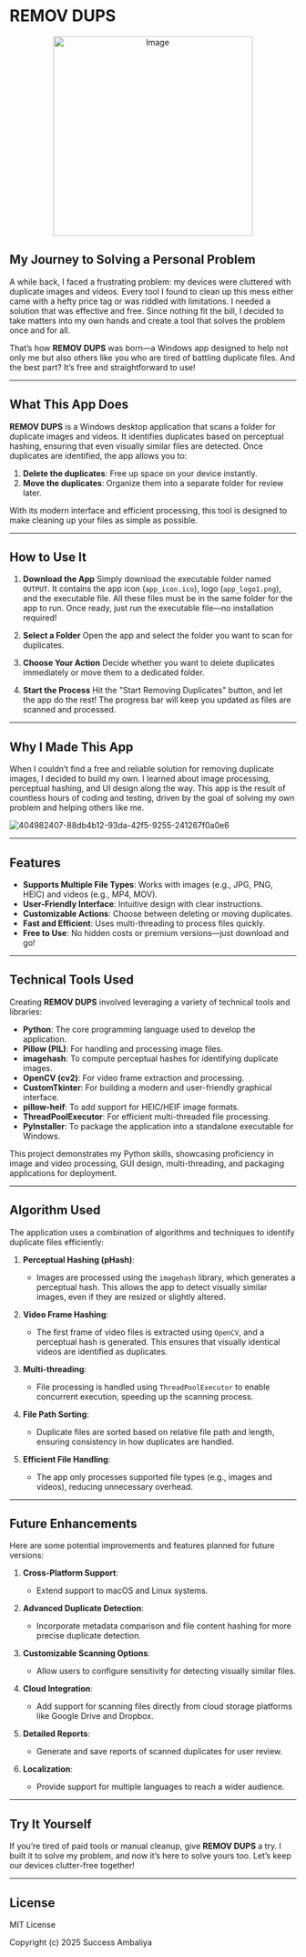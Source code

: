 # REMOV DUPS

<p align="center">
  <img src="https://github.com/user-attachments/assets/2bc97d74-859b-4e43-8887-dd92ac1b7518" alt="Image" width="350" />
</p>

## My Journey to Solving a Personal Problem

A while back, I faced a frustrating problem: my devices were cluttered with duplicate images and videos. Every tool I found to clean up this mess either came with a hefty price tag or was riddled with limitations. I needed a solution that was effective and free. Since nothing fit the bill, I decided to take matters into my own hands and create a tool that solves the problem once and for all.

That’s how **REMOV DUPS** was born—a Windows app designed to help not only me but also others like you who are tired of battling duplicate files. And the best part? It’s free and straightforward to use!

---

## What This App Does

**REMOV DUPS** is a Windows desktop application that scans a folder for duplicate images and videos. It identifies duplicates based on perceptual hashing, ensuring that even visually similar files are detected. Once duplicates are identified, the app allows you to:

1. **Delete the duplicates**: Free up space on your device instantly.
2. **Move the duplicates**: Organize them into a separate folder for review later.

With its modern interface and efficient processing, this tool is designed to make cleaning up your files as simple as possible.

---

## How to Use It

1. **Download the App**
   Simply download the executable folder named `OUTPUT`. It contains the app icon (`app_icon.ico`), logo (`app_logo1.png`), and the executable file. All these files must be in the same folder for the app to run. Once ready, just run the executable file—no installation required!

2. **Select a Folder**
   Open the app and select the folder you want to scan for duplicates.

3. **Choose Your Action**
   Decide whether you want to delete duplicates immediately or move them to a dedicated folder.

4. **Start the Process**
   Hit the "Start Removing Duplicates" button, and let the app do the rest! The progress bar will keep you updated as files are scanned and processed.

---

## Why I Made This App

When I couldn’t find a free and reliable solution for removing duplicate images, I decided to build my own. I learned about image processing, perceptual hashing, and UI design along the way. This app is the result of countless hours of coding and testing, driven by the goal of solving my own problem and helping others like me.

![404982407-88db4b12-93da-42f5-9255-241267f0a0e6](https://github.com/user-attachments/assets/e5fd1799-0310-483f-b978-44fe1e36dd3e)

---

## Features

- **Supports Multiple File Types**: Works with images (e.g., JPG, PNG, HEIC) and videos (e.g., MP4, MOV).
- **User-Friendly Interface**: Intuitive design with clear instructions.
- **Customizable Actions**: Choose between deleting or moving duplicates.
- **Fast and Efficient**: Uses multi-threading to process files quickly.
- **Free to Use**: No hidden costs or premium versions—just download and go!

---

## Technical Tools Used

Creating **REMOV DUPS** involved leveraging a variety of technical tools and libraries:

- **Python**: The core programming language used to develop the application.
- **Pillow (PIL)**: For handling and processing image files.
- **imagehash**: To compute perceptual hashes for identifying duplicate images.
- **OpenCV (cv2)**: For video frame extraction and processing.
- **CustomTkinter**: For building a modern and user-friendly graphical interface.
- **pillow-heif**: To add support for HEIC/HEIF image formats.
- **ThreadPoolExecutor**: For efficient multi-threaded file processing.
- **PyInstaller**: To package the application into a standalone executable for Windows.

This project demonstrates my Python skills, showcasing proficiency in image and video processing, GUI design, multi-threading, and packaging applications for deployment.

---

## Algorithm Used

The application uses a combination of algorithms and techniques to identify duplicate files efficiently:

1. **Perceptual Hashing (pHash)**:

   - Images are processed using the `imagehash` library, which generates a perceptual hash. This allows the app to detect visually similar images, even if they are resized or slightly altered.

2. **Video Frame Hashing**:

   - The first frame of video files is extracted using `OpenCV`, and a perceptual hash is generated. This ensures that visually identical videos are identified as duplicates.

3. **Multi-threading**:

   - File processing is handled using `ThreadPoolExecutor` to enable concurrent execution, speeding up the scanning process.

4. **File Path Sorting**:

   - Duplicate files are sorted based on relative file path and length, ensuring consistency in how duplicates are handled.

5. **Efficient File Handling**:
   - The app only processes supported file types (e.g., images and videos), reducing unnecessary overhead.

---

## Future Enhancements

Here are some potential improvements and features planned for future versions:

1. **Cross-Platform Support**:
   - Extend support to macOS and Linux systems.

2. **Advanced Duplicate Detection**:
   - Incorporate metadata comparison and file content hashing for more precise duplicate detection.

3. **Customizable Scanning Options**:
   - Allow users to configure sensitivity for detecting visually similar files.

4. **Cloud Integration**:
   - Add support for scanning files directly from cloud storage platforms like Google Drive and Dropbox.

5. **Detailed Reports**:
   - Generate and save reports of scanned duplicates for user review.

6. **Localization**:
   - Provide support for multiple languages to reach a wider audience.

---

## Try It Yourself

If you’re tired of paid tools or manual cleanup, give **REMOV DUPS** a try. I built it to solve my problem, and now it’s here to solve yours too. Let’s keep our devices clutter-free together!

---

## License

MIT License

Copyright (c) 2025 Success Ambaliya
